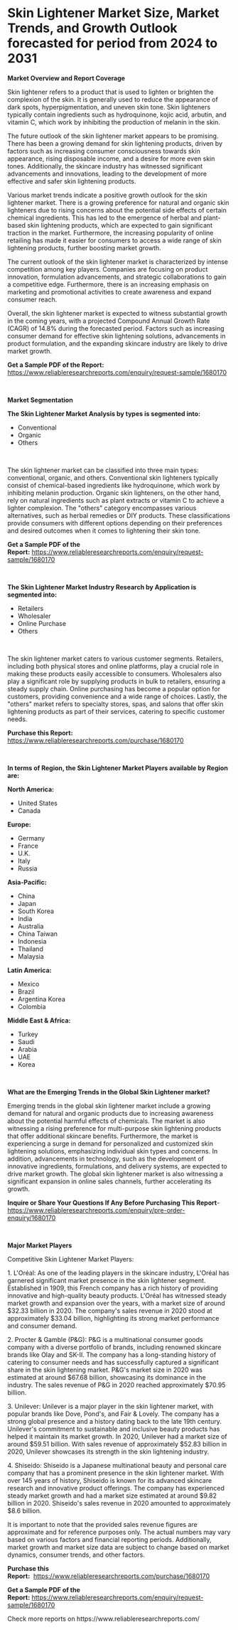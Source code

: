 <p><h1>Skin Lightener Market Size, Market Trends, and Growth Outlook forecasted for period from 2024 to 2031</h1></p><p><strong>Market Overview and Report Coverage</strong></p>
<p><p>Skin lightener refers to a product that is used to lighten or brighten the complexion of the skin. It is generally used to reduce the appearance of dark spots, hyperpigmentation, and uneven skin tone. Skin lighteners typically contain ingredients such as hydroquinone, kojic acid, arbutin, and vitamin C, which work by inhibiting the production of melanin in the skin.</p><p>The future outlook of the skin lightener market appears to be promising. There has been a growing demand for skin lightening products, driven by factors such as increasing consumer consciousness towards skin appearance, rising disposable income, and a desire for more even skin tones. Additionally, the skincare industry has witnessed significant advancements and innovations, leading to the development of more effective and safer skin lightening products.</p><p>Various market trends indicate a positive growth outlook for the skin lightener market. There is a growing preference for natural and organic skin lighteners due to rising concerns about the potential side effects of certain chemical ingredients. This has led to the emergence of herbal and plant-based skin lightening products, which are expected to gain significant traction in the market. Furthermore, the increasing popularity of online retailing has made it easier for consumers to access a wide range of skin lightening products, further boosting market growth.</p><p>The current outlook of the skin lightener market is characterized by intense competition among key players. Companies are focusing on product innovation, formulation advancements, and strategic collaborations to gain a competitive edge. Furthermore, there is an increasing emphasis on marketing and promotional activities to create awareness and expand consumer reach. </p><p>Overall, the skin lightener market is expected to witness substantial growth in the coming years, with a projected Compound Annual Growth Rate (CAGR) of 14.8% during the forecasted period. Factors such as increasing consumer demand for effective skin lightening solutions, advancements in product formulation, and the expanding skincare industry are likely to drive market growth.</p></p>
<p><strong>Get a Sample PDF of the Report:</strong> <a href="https://www.reliableresearchreports.com/enquiry/request-sample/1680170">https://www.reliableresearchreports.com/enquiry/request-sample/1680170</a></p>
<p>&nbsp;</p>
<p><strong>Market Segmentation</strong></p>
<p><strong>The Skin Lightener Market Analysis by types is segmented into:</strong></p>
<p><ul><li>Conventional</li><li>Organic</li><li>Others</li></ul></p>
<p>&nbsp;</p>
<p><p>The skin lightener market can be classified into three main types: conventional, organic, and others. Conventional skin lighteners typically consist of chemical-based ingredients like hydroquinone, which work by inhibiting melanin production. Organic skin lighteners, on the other hand, rely on natural ingredients such as plant extracts or vitamin C to achieve a lighter complexion. The "others" category encompasses various alternatives, such as herbal remedies or DIY products. These classifications provide consumers with different options depending on their preferences and desired outcomes when it comes to lightening their skin tone.</p></p>
<p><strong>Get a Sample PDF of the Report:</strong>&nbsp;<a href="https://www.reliableresearchreports.com/enquiry/request-sample/1680170">https://www.reliableresearchreports.com/enquiry/request-sample/1680170</a></p>
<p>&nbsp;</p>
<p><strong>The Skin Lightener Market Industry Research by Application is segmented into:</strong></p>
<p><ul><li>Retailers</li><li>Wholesaler</li><li>Online Purchase</li><li>Others</li></ul></p>
<p>&nbsp;</p>
<p><p>The skin lightener market caters to various customer segments. Retailers, including both physical stores and online platforms, play a crucial role in making these products easily accessible to consumers. Wholesalers also play a significant role by supplying products in bulk to retailers, ensuring a steady supply chain. Online purchasing has become a popular option for customers, providing convenience and a wide range of choices. Lastly, the "others" market refers to specialty stores, spas, and salons that offer skin lightening products as part of their services, catering to specific customer needs.</p></p>
<p><strong>Purchase this Report:</strong>&nbsp; <a href="https://www.reliableresearchreports.com/purchase/1680170">https://www.reliableresearchreports.com/purchase/1680170</a></p>
<p>&nbsp;</p>
<p><strong>In terms of Region, the Skin Lightener Market Players available by Region are:</strong></p>
<p>
    <p> <strong> North America: </strong>
        <ul>
            <li>United States</li>
            <li>Canada</li>
        </ul>
        </p> 
    <p> <strong> Europe: </strong>
        <ul>
            <li>Germany</li>
            <li>France</li>
            <li>U.K.</li>
            <li>Italy</li>
            <li>Russia</li>
        </ul>
        </p> 
    <p> <strong> Asia-Pacific: </strong>
        <ul>
            <li>China</li>
            <li>Japan</li>
            <li>South Korea</li>
            <li>India</li>
            <li>Australia</li>
            <li>China Taiwan</li>
            <li>Indonesia</li>
            <li>Thailand</li>
            <li>Malaysia</li>
        </ul>
        </p> 
    <p> <strong> Latin America: </strong>
        <ul>
            <li>Mexico</li>
            <li>Brazil</li>
            <li>Argentina Korea</li>
            <li>Colombia</li>
        </ul>
        </p> 
    <p> <strong> Middle East & Africa: </strong>
        <ul>
            <li>Turkey</li>
            <li>Saudi</li>
            <li>Arabia</li>
            <li>UAE</li>
            <li>Korea</li>
        </ul>
    </p>
    </p>
<p>&nbsp;</p>
<p><strong>What are the Emerging Trends in the Global Skin Lightener market?</strong></p>
<p><p>Emerging trends in the global skin lightener market include a growing demand for natural and organic products due to increasing awareness about the potential harmful effects of chemicals. The market is also witnessing a rising preference for multi-purpose skin lightening products that offer additional skincare benefits. Furthermore, the market is experiencing a surge in demand for personalized and customized skin lightening solutions, emphasizing individual skin types and concerns. In addition, advancements in technology, such as the development of innovative ingredients, formulations, and delivery systems, are expected to drive market growth. The global skin lightener market is also witnessing a significant expansion in online sales channels, further accelerating its growth.</p></p>
<p><strong>Inquire or Share Your Questions If Any Before Purchasing This Report</strong>- <a href="https://www.reliableresearchreports.com/enquiry/pre-order-enquiry/1680170">https://www.reliableresearchreports.com/enquiry/pre-order-enquiry/1680170</a></p>
<p>&nbsp;</p>
<p><strong>Major Market Players</strong></p>
<p><p>Competitive Skin Lightener Market Players:</p><p>1. L'Oréal: As one of the leading players in the skincare industry, L'Oréal has garnered significant market presence in the skin lightener segment. Established in 1909, this French company has a rich history of providing innovative and high-quality beauty products. L'Oréal has witnessed steady market growth and expansion over the years, with a market size of around $32.33 billion in 2020. The company's sales revenue in 2020 stood at approximately $33.04 billion, highlighting its strong market performance and consumer demand.</p><p>2. Procter & Gamble (P&G): P&G is a multinational consumer goods company with a diverse portfolio of brands, including renowned skincare brands like Olay and SK-II. The company has a long-standing history of catering to consumer needs and has successfully captured a significant share in the skin lightening market. P&G's market size in 2020 was estimated at around $67.68 billion, showcasing its dominance in the industry. The sales revenue of P&G in 2020 reached approximately $70.95 billion.</p><p>3. Unilever: Unilever is a major player in the skin lightener market, with popular brands like Dove, Pond's, and Fair & Lovely. The company has a strong global presence and a history dating back to the late 19th century. Unilever's commitment to sustainable and inclusive beauty products has helped it maintain its market growth. In 2020, Unilever had a market size of around $59.51 billion. With sales revenue of approximately $52.83 billion in 2020, Unilever showcases its strength in the skin lightening industry.</p><p>4. Shiseido: Shiseido is a Japanese multinational beauty and personal care company that has a prominent presence in the skin lightener market. With over 145 years of history, Shiseido is known for its advanced skincare research and innovative product offerings. The company has experienced steady market growth and had a market size estimated at around $9.82 billion in 2020. Shiseido's sales revenue in 2020 amounted to approximately $8.6 billion.</p><p>It is important to note that the provided sales revenue figures are approximate and for reference purposes only. The actual numbers may vary based on various factors and financial reporting periods. Additionally, market growth and market size data are subject to change based on market dynamics, consumer trends, and other factors.</p></p>
<p><strong>Purchase this Report:</strong>&nbsp;&nbsp;<a href="https://www.reliableresearchreports.com/purchase/1680170">https://www.reliableresearchreports.com/purchase/1680170</a></p>
<p></p>
<p><strong>Get a Sample PDF of the Report:</strong>&nbsp;<a href="https://www.reliableresearchreports.com/enquiry/request-sample/1680170">https://www.reliableresearchreports.com/enquiry/request-sample/1680170</a></p>
<p>Check more reports on https://www.reliableresearchreports.com/</p>